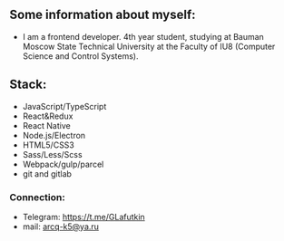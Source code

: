 ## Some information about myself:
- I am a frontend developer.
4th year student, studying at Bauman Moscow State Technical University at the Faculty of IU8 (Computer Science and Control Systems).


## Stack:
  - JavaScript/TypeScript
  - React&Redux
  - React Native
  - Node.js/Electron
  - HTML5/CSS3
  - Sass/Less/Scss
  - Webpack/gulp/parcel
  - git and gitlab

### Connection:
  - Telegram: https://t.me/GLafutkin
  - mail: arcq-k5@ya.ru
